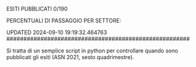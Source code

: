 ESITI PUBBLICATI 0/190 

PERCENTUALI DI PASSAGGIO PER SETTORE:

UPDATED 2024-09-10 19:19:32.464763
###################################################### 

Si tratta di un semplice script in python per controllare quando sono pubblicati gli esiti (ASN 2021, sesto quadrimestre).

